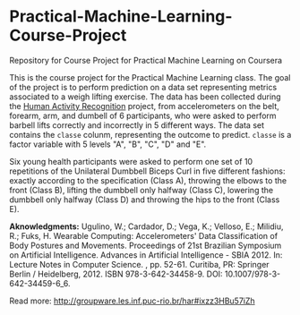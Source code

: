 Practical-Machine-Learning-Course-Project
=========================================

Repository for Course Project for Practical Machine Learning on Coursera

This is the course project for the Practical Machine Learning class. The goal of the project is to perform prediction on a data set representing metrics associated to a weigh lifting exercise. The data has been collected during the [Human Activity Recognition](http://groupware.les.inf.puc-rio.br/har.) project, from accelerometers on the belt, forearm, arm, and dumbell of 6 participants, who were asked to perform barbell lifts correctly and incorrectly in 5 different ways. The data set contains the `classe` colunm, representing the outcome to predict. `classe` is a factor variable with 5 levels "A", "B", "C", "D" and "E".

Six young health participants were asked to perform one set of 10 repetitions of the Unilateral Dumbbell Biceps Curl in five different fashions: exactly according to the specification (Class A), throwing the elbows to the front (Class B), lifting the dumbbell only halfway (Class C), lowering the dumbbell only halfway (Class D) and throwing the hips to the front (Class E).

**Aknowledgments:** Ugulino, W.; Cardador, D.; Vega, K.; Velloso, E.; Milidiu, R.; Fuks, H. Wearable Computing: Accelerometers' Data Classification of Body Postures and Movements. Proceedings of 21st Brazilian Symposium on Artificial Intelligence. Advances in Artificial Intelligence - SBIA 2012. In: Lecture Notes in Computer Science. , pp. 52-61. Curitiba, PR: Springer Berlin / Heidelberg, 2012. ISBN 978-3-642-34458-9. DOI: 10.1007/978-3-642-34459-6_6.

Read more: http://groupware.les.inf.puc-rio.br/har#ixzz3HBu57iZh
